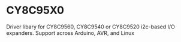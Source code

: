 CY8C95X0
========

Driver libary for CY8C9560, CY8C9540 or CY8C9520 i2c-based I/O expanders.  Support across Arduino, AVR, and Linux
